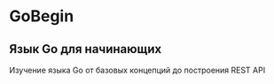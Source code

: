 # GoBegin
## <b>Язык Go для начинающих</b>
Изучение языка Go от базовых концепций до построения REST API
